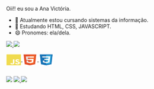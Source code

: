 Oii!! eu sou a Ana Victória.

- 🔭 Atualmente estou cursando sistemas da informação.
- 🌱 Estudando HTML, CSS, JAVASCRIPT.
- 😄 Pronomes: ela/dela.

<div>
  <a  href="https://github.com/aninhafofazap">
  <img  height="180em" src="https://github-readme-stats.vercel.app/api?username=aninhafofazap&show_icons=true&theme=dark&include_all_comits=true&count_private=true"/>
  <img height="180em" src="https://github-readme-stats.vercel.app/api/top-langs/?username=aninhafofazap&layout=compact&langs_count=16&theme=dark"/>
</div>        
  
 <div style="display: inline_block"> <br>
  <img align="center" alt="Rafa-Js" height="30" width="40" src="https://raw.githubusercontent.com/devicons/devicon/master/icons/javascript/javascript-plain.svg">
  <img align="center" alt="Rafa-HTML" height="30" width="40" src="https://raw.githubusercontent.com/devicons/devicon/master/icons/html5/html5-original.svg">
  <img align="center" alt="Rafa-CSS" height="30" width="40" src="https://raw.githubusercontent.com/devicons/devicon/master/icons/css3/css3-original.svg">
  </div>
  
  ##
  
  <div>
  <a href="https://instagram.com/vick.anaaaa/" target="_blank"><img src="https://img.shields.io/badge/-Instagram-%23E4405F?style=for-the-badge&logo=instagram&logoColor=white" target="_blank"></a>
 <a href="https://discord.gg/bZdNzScxMz" target="_blank"><img src="https://img.shields.io/badge/Discord-7289DA?style=for-the-badge&logo=discord&logoColor=white" target="_blank"</a> 
<a href = "mailto:anavictoriagomes1810@gmail.com"><img src="https://img.shields.io/badge/-Gmail-%23333?style=for-the-badge&logo=gmail&logoColor=white" target="_blank"></a>
   
